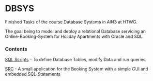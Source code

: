 # DBSYS

Finished Tasks of the course Database Systems in AIN3 at HTWG.

The goal being to model and deploy a relational Database servicing an Online-Booking-System for Holiday Apartments 
with Oracle and SQL.


### Contents
[SQL Scripts](SQL-Files) - To define Database Tables, modify Data and run queries

[SRC](src) - A small application for the Booking System with a simple GUI and embedded SQL-Statements 